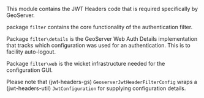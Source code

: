 This module contains the JWT Headers code that is required specifically by GeoServer.

package `filter` contains the core functionality of the authentication filter. 

Package `filter\details` is the GeoServer Web Auth Details implementation that tracks which configuration was used for an authentication.  This is to facility auto-logout.
 
Package `filter\web` is the wicket infrastructure needed for the configuration GUI.

Please note that (jwt-headers-gs) `GeoserverJwtHeaderFilterConfig` wraps a (jwt-headers-util) `JwtConfiguration` for supplying configuration details.